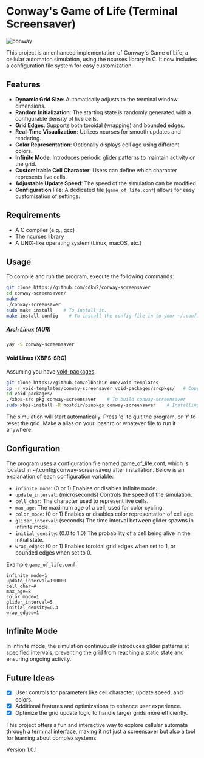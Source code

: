 # Conway's Game of Life (Terminal Screensaver)

![conway](assets/conway-screensaver.gif)

This project is an enhanced implementation of Conway's Game of Life, a cellular automaton simulation, using the ncurses library in C. It now includes a configuration file system for easy customization.

## Features

- **Dynamic Grid Size**: Automatically adjusts to the terminal window dimensions.
- **Random Initialization**: The starting state is randomly generated with a configurable density of live cells.
- **Grid Edges**: Supports both toroidal (wrapping) and bounded edges.
- **Real-Time Visualization**: Utilizes ncurses for smooth updates and rendering.
- **Color Representation**: Optionally displays cell age using different colors.
- **Infinite Mode**: Introduces periodic glider patterns to maintain activity on the grid.
- **Customizable Cell Character**: Users can define which character represents live cells.
- **Adjustable Update Speed**: The speed of the simulation can be modified.
- **Configuration File**: A dedicated file (`game_of_life.conf`) allows for easy customization of settings.

## Requirements

- A C compiler (e.g., gcc)
- The ncurses library
- A UNIX-like operating system (Linux, macOS, etc.)

## Usage

To compile and run the program, execute the following commands:

```bash
git clone https://github.com/cdkw2/conway-screensaver
cd conway-screensaver/
make
./conway-screensaver
sudo make install    # To install it.
make install-config    # To install the config file in to your ~/.config/conway-screensaver/
```

##### Arch Linux (AUR)

```bash
yay -S conway-screensaver
```

#### Void Linux (XBPS-SRC)

Assuming you have [void-packages](https://github.com/void-linux/void-packages).
```bash
git clone https://github.com/elbachir-one/void-templates
cp -r void-templates/conway-screensaver void-packages/srcpkgs/   # Copying the gols directory that has the template.
cd void-packages/
./xbps-src pkg conway-screensaver    # To build conway-screensaver
sudo xbps-install -R hostdir/binpkgs conway-screensaver    # Installing conway-screensaver
```

The simulation will start automatically. Press 'q' to quit the program, or 'r' to reset the grid.
Make a alias on your .bashrc or whatever file to run it anywhere.

## Configuration

The program uses a configuration file named game_of_life.conf, which is located in ~/.config/conway-screensaver/ after installation.
Below is an explanation of each configuration variable:

- `infinite_mode`: (0 or 1) Enables or disables infinite mode.
- `update_interval`: (microseconds) Controls the speed of the simulation.
- `cell_char`: The character used to represent live cells.
- `max_age`: The maximum age of a cell, used for color cycling.
- `color_mode`: (0 or 1) Enables or disables color representation of cell age.
- `glider_interval`: (seconds) The time interval between glider spawns in infinite mode.
- `initial_density`: (0.0 to 1.0) The probability of a cell being alive in the initial state.
- `wrap_edges`: (0 or 1) Enables toroidal grid edges when set to 1, or bounded edges when set to 0.

Example `game_of_life.conf`:

```
infinite_mode=1
update_interval=100000
cell_char=#
max_age=8
color_mode=1
glider_interval=5
initial_density=0.3
wrap_edges=1
```

## Infinite Mode

In infinite mode, the simulation continuously introduces glider patterns at specified intervals, preventing the grid from reaching a static state and ensuring ongoing activity.

## Future Ideas

- [x] User controls for parameters like cell character, update speed, and colors.
- [x] Additional features and optimizations to enhance user experience.
- [x] Optimize the grid update logic to handle larger grids more efficiently. 

This project offers a fun and interactive way to explore cellular automata through a terminal interface, making it not just a screensaver but also a tool for learning about complex systems.

Version 1.0.1

